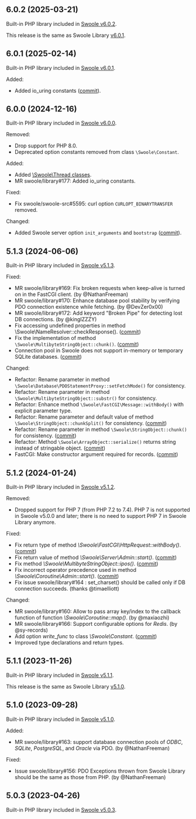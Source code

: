 ## 6.0.2 (2025-03-21)

Built-in PHP library included in [Swoole v6.0.2](https://github.com/swoole/swoole-src/releases/tag/v6.0.2).

This release is the same as Swoole Library [v6.0.1](https://github.com/swoole/library/releases/tag/v6.0.1).

## 6.0.1 (2025-02-14)

Built-in PHP library included in [Swoole v6.0.1](https://github.com/swoole/swoole-src/releases/tag/v6.0.1).

Added:

* Added io_uring constants ([commit](https://github.com/swoole/library/commit/67e2322ddf9d12dd5d18f9b1c006d3390963c413)).

## 6.0.0 (2024-12-16)

Built-in PHP library included in [Swoole v6.0.0](https://github.com/swoole/swoole-src/releases/tag/v6.0.0).

Removed:

* Drop support for PHP 8.0.
* Deprecated option constants removed from class `\Swoole\Constant`.

Added:

* Added [\Swoole\Thread classes](https://github.com/swoole/library/tree/v6.0.0/src/core/Thread).
* MR swoole/library#177: Added io_uring constants.

Fixed:

* Fix swoole/swoole-src#5595: curl option `CURLOPT_BINARYTRANSFER` removed.

Changed:

* Added Swoole server option `init_arguments` and `bootstrap` ([commit](https://github.com/swoole/library/commit/fa7b522bcdd905d18e08b545edb54d142c766064)).

## 5.1.3 (2024-06-06)

Built-in PHP library included in [Swoole v5.1.3](https://github.com/swoole/swoole-src/releases/tag/v5.1.3).

Fixed:

* MR swoole/library#169: Fix broken requests when keep-alive is turned on in the FastCGI client. (by @NathanFreeman)
* MR swoole/library#170: Enhance database pool stability by verifying PDO connection existence while fetching. (by @DevZer0x00)
* MR swoole/library#172: Add keyword "Broken Pipe" for detecting lost DB connections. (by @kingIZZZY)
* Fix accessing undefined properties in method \Swoole\NameResolver::checkResponse(). ([commit](https://github.com/swoole/library/commit/7a6396e45f4d4517a049584a746285d6501cf71d))
* Fix the implementation of method `\Swoole\MultibyteStringObject::chunk()`. ([commit](https://github.com/swoole/library/commit/031eba5f6db2ffac66ce1cca6d1d63a213203724))
* Connection pool in Swoole does not support in-memory or temporary SQLite databases. ([commit](https://github.com/swoole/library/commit/eaf6a43f2fdd403e7d4968fd6f4bd0d1b05e48c3))

Changed:

* Refactor: Rename parameter in method `\Swoole\Database\PDOStatementProxy::setFetchMode()` for consistency.
* Refactor: Rename parameter in method `\Swoole\MultibyteStringObject::substr()` for consistency.
* Refactor: Enhance method `\Swoole\FastCGI\Message::withBody()` with explicit parameter type.
* Refactor: Rename parameter and default value of method `\Swoole\StringObject::chunkSplit()` for consistency. ([commit](https://github.com/swoole/library/commit/031eba5f6db2ffac66ce1cca6d1d63a213203724))
* Refactor: Rename parameter in method `\Swoole\StringObject::chunk()` for consistency. ([commit](https://github.com/swoole/library/commit/031eba5f6db2ffac66ce1cca6d1d63a213203724))
* Refactor: Method `\Swoole\ArrayObject::serialize()` returns string instead of stringable object. ([commit](https://github.com/swoole/library/commit/7a08418b2470284418b49268a5469931315a3fdc))
* FastCGI: Make constructor argument required for records. ([commit](https://github.com/swoole/library/commit/497bb74eaad51f661c91bc936f976b8660ce716c))

## 5.1.2 (2024-01-24)

Built-in PHP library included in [Swoole v5.1.2](https://github.com/swoole/swoole-src/releases/tag/v5.1.2).

Removed:

* Dropped support for PHP 7 (from PHP 7.2 to 7.4). PHP 7 is not supported in Swoole v5.0.0 and later; there is no need to support PHP 7 in Swoole Library anymore.

Fixed:

* Fix return type of method _\Swoole\FastCGI\HttpRequest::withBody()_. ([commit](https://github.com/swoole/library/commit/d204c4407357436a73157c454c471916b563ec63))
* Fix return value of method _\Swoole\Server\Admin::start()_. ([commit](https://github.com/swoole/library/commit/f211ae16cb3075b5977c52d7fd8f4896a8c51dc7))
* Fix method _\Swoole\MultibyteStringObject::ipos()_. ([commit](https://github.com/swoole/library/commit/3a543c1dc5f116f3fbd96c69b83413193f050086))
* Fix incorrect operator precedence used in method _\Swoole\Coroutine\Admin::start()_. ([commit](https://github.com/swoole/library/commit/49ed9a7b7ad1678a602310c50149f0e46ec0927a))
* Fix issue swoole/library#164 : set_charset() should be called only if DB connection succeeds. (thanks @timaelliott)

Changed:

* MR swoole/library#160: Allow to pass array key/index to the callback function of function _\Swoole\Coroutine::map()_. (by @maxiaozhi)
* MR swoole/library#166: Support configurable options for _Redis_. (by @sy-records)
* Add option _write_func_ to class _\Swoole\Constant_. ([commit](https://github.com/swoole/library/commit/9504fec3ee5e8583aba99cf524a73b6f1b316d14))
* Improved type declarations and return types.

## 5.1.1 (2023-11-26)

Built-in PHP library included in [Swoole v5.1.1](https://github.com/swoole/swoole-src/releases/tag/v5.1.1).

This release is the same as Swoole Library [v5.1.0](https://github.com/swoole/library/releases/tag/v5.1.0).

## 5.1.0 (2023-09-28)

Built-in PHP library included in [Swoole v5.1.0](https://github.com/swoole/swoole-src/releases/tag/v5.1.0).

Added:

* MR swoole/library#163: support database connection pools of _ODBC_, _SQLite_, _PostgreSQL_, and _Oracle_ via PDO. (by @NathanFreeman)

Fixed:

* Issue swoole/library#156: PDO Exceptions thrown from Swoole Library should be the same as those from PHP. (by @NathanFreeman)

## 5.0.3 (2023-04-26)

Built-in PHP library included in [Swoole v5.0.3](https://github.com/swoole/swoole-src/releases/tag/v5.0.3).
